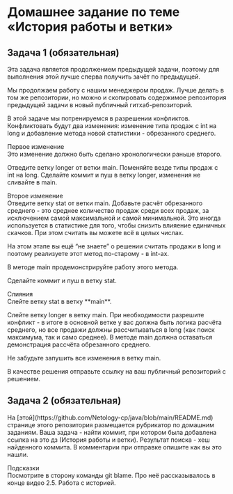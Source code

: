 # Домашнее задание по теме «История работы и ветки»
## Задача 1 (обязательная)
<p> Эта задача является продолжением предыдущей задачи, поэтому для выполнения этой лучше
сперва получить зачёт по предыдущей.
<p> Мы продолжаем работу с нашим менеджером продаж. Лучше делать в том же репозитории, 
но можно и скопировать содержимое репозитория предыдущей задачи в новый публичный 
гитхаб-репозиторий.
<p> В этой задаче мы потренируемся в разрешении конфликтов. Конфликтовать будут 
два изменения: изменение типа продаж с int на long и добавление метода новой 
статистики - обрезанного среднего.
<p> Первое изменение <br>
Это изменение должно быть сделано хронологически раньше второго.
<p> Отведите ветку longer от ветки main. Поменяйте везде типы продаж с int на long. 
Сделайте коммит и пуш в ветку longer, изменения не сливайте в main.
<p> Второе изменение <br>
Отведите ветку stat от ветки main. Добавьте расчёт обрезанного среднего - это среднее 
количество продаж среди всех продаж, за исключением самой максимальной и самой минимальной. 
Это иногда используется в статистике для того, чтобы снизить влияение единичных скачков. 
При этом считать вы можете всё в целых числах.<br>
<p> На этом этапе вы ещё “не знаете” о решении считать продажи в long и поэтому реализуете 
этот метод по-старому - в int-ах.<br>
<p> В методе main продемонстрируйте работу этого метода.<br>
<p> Сделайте коммит и пуш в ветку stat.
<p>Слияния<br>
Слейте ветку stat в ветку **main**.

Слейте ветку longer в ветку main. При необходимости разрешите конфликт - в итоге в основной 
ветке у вас должна быть логика расчёта среднего, но все продажи должны рассчитываться 
в long (как поиск максимума, так и само среднее). В методе main должна оставаться 
демонстрация рассчёта обрезанного среднего.

Не забудьте запушить все изменения в ветку main.

В качестве решения отправьте ссылку на ваш публичный репозиторий с решением.

## Задача 2 (обязательная)
<p> На [этой](https://github.com/Netology-cp/java/blob/main/README.md) странице  этого 
репозитория размещается рубрикатор по домашним заданиям. Ваша задача - найти коммит, 
при котором была добавлена ссылка на это дз (История работы и ветки). Результат 
поиска - хеш найденного коммита. В комментарии при отправке опишите как вы это нашли.
<p>Подсказки<br>
Посмотрите в сторону команды git blame. Про неё рассказывалось в конце видео 2.5. Работа с историей.